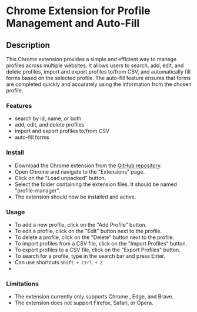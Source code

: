 # Chrome Extension for Profile Management and Auto-Fill

## Description

This Chrome extension provides a simple and efficient way to manage profiles across multiple websites. It allows users to search, add, edit, and delete profiles, import and export profiles to/from CSV, and automatically fill forms based on the selected profile. The auto-fill feature ensures that forms are completed quickly and accurately using the information from the chosen profile.

### Features

- search by id, name, or both
- add, edit, and delete profiles
- import and export profiles to/from CSV
- auto-fill forms

### Install

- Download the Chrome extension from the [GitHub repository](https://github.com/Ali7med/chrome-extension-profile-manager).
- Open Chrome and navigate to the "Extensions" page.
- Click on the "Load unpacked" button.
- Select the folder containing the extension files. It should be named "profile-manager".
- The extension should now be installed and active.

### Usage

- To add a new profile, click on the "Add Profile" button.
- To edit a profile, click on the "Edit" button next to the profile.
- To delete a profile, click on the "Delete" button next to the profile.
- To import profiles from a CSV file, click on the "Import Profiles" button.
- To export profiles to a CSV file, click on the "Export Profiles" button.
- To search for a profile, type in the search bar and press Enter.
- Can use shortcuts <code>Shift + Ctrl + Z</code>
-

### Limitations

- The extension currently only supports Chrome , Edge, and Brave.
- The extension does not support Firefox, Safari, or Opera.
